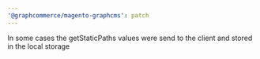 ```yaml
---
'@graphcommerce/magento-graphcms': patch
---
```


In some cases the getStaticPaths values were send to the client and stored in the local storage
